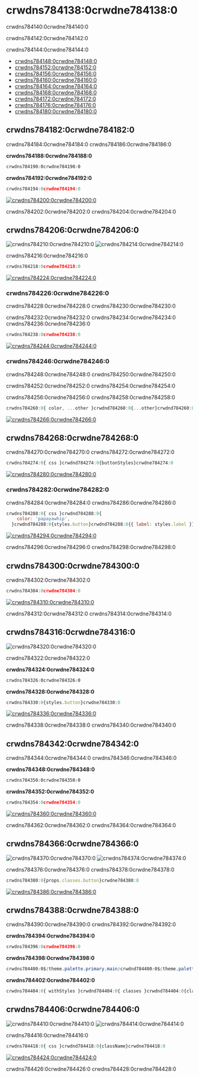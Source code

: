 # crwdns784138:0crwdne784138:0

<p class="description">crwdns784140:0crwdne784140:0</p>

crwdns784142:0crwdne784142:0

crwdns784144:0crwdne784144:0

- [crwdns784148:0crwdne784148:0](crwdns784146:0crwdne784146:0)
- [crwdns784152:0crwdne784152:0](crwdns784150:0crwdne784150:0)
- [crwdns784156:0crwdne784156:0](crwdns784154:0crwdne784154:0)
- [crwdns784160:0crwdne784160:0](crwdns784158:0crwdne784158:0)
- [crwdns784164:0crwdne784164:0](crwdns784162:0crwdne784162:0)
- [crwdns784168:0crwdne784168:0](crwdns784166:0crwdne784166:0)
- [crwdns784172:0crwdne784172:0](crwdns784170:0crwdne784170:0)
- [crwdns784176:0crwdne784176:0](crwdns784174:0crwdne784174:0)
- [crwdns784180:0crwdne784180:0](crwdns784178:0crwdne784178:0)

## crwdns784182:0crwdne784182:0

crwdns784184:0crwdne784184:0 crwdns784186:0crwdne784186:0

**crwdns784188:0crwdne784188:0**

```css
crwdns784190:0crwdne784190:0
```

**crwdns784192:0crwdne784192:0**

```jsx
crwdns784194:0crwdne784194:0
```

[![crwdns784200:0crwdne784200:0](crwdns784198:0crwdne784198:0)](crwdns784196:0crwdne784196:0)

crwdns784202:0crwdne784202:0 crwdns784204:0crwdne784204:0

## crwdns784206:0crwdne784206:0

![crwdns784210:0crwdne784210:0](crwdns784208:0crwdne784208:0) ![crwdns784214:0crwdne784214:0](crwdns784212:0crwdne784212:0)

crwdns784216:0crwdne784216:0

```jsx
crwdns784218:0crwdne784218:0
```

[![crwdns784224:0crwdne784224:0](crwdns784222:0crwdne784222:0)](crwdns784220:0crwdne784220:0)

### crwdns784226:0crwdne784226:0

crwdns784228:0crwdne784228:0 crwdns784230:0crwdne784230:0

crwdns784232:0crwdne784232:0 crwdns784234:0crwdne784234:0 crwdns784236:0crwdne784236:0

```jsx
crwdns784238:0crwdne784238:0
```

[![crwdns784244:0crwdne784244:0](crwdns784242:0crwdne784242:0)](crwdns784240:0crwdne784240:0)

### crwdns784246:0crwdne784246:0

crwdns784248:0crwdne784248:0 crwdns784250:0crwdne784250:0

crwdns784252:0crwdne784252:0 crwdns784254:0crwdne784254:0

crwdns784256:0crwdne784256:0 crwdns784258:0crwdne784258:0

```jsx
crwdns784260:0{ color, ...other }crwdnd784260:0{...other}crwdnd784260:0{{ label: 'label' }}crwdne784260:0
```

[![crwdns784266:0crwdne784266:0](crwdns784264:0crwdne784264:0)](crwdns784262:0crwdne784262:0)

## crwdns784268:0crwdne784268:0

crwdns784270:0crwdne784270:0 crwdns784272:0crwdne784272:0

```jsx
crwdns784274:0{ css }crwdnd784274:0{buttonStyles}crwdne784274:0
```

[![crwdns784280:0crwdne784280:0](crwdns784278:0crwdne784278:0)](crwdns784276:0crwdne784276:0)

### crwdns784282:0crwdne784282:0

crwdns784284:0crwdne784284:0 crwdns784286:0crwdne784286:0

```jsx
crwdns784288:0{ css }crwdnd784288:0{
    color: 'papayawhip',
  }crwdnd784288:0{styles.button}crwdnd784288:0{{ label: styles.label }}crwdne784288:0
```

[![crwdns784294:0crwdne784294:0](crwdns784292:0crwdne784292:0)](crwdns784290:0crwdne784290:0)

crwdns784296:0crwdne784296:0 crwdns784298:0crwdne784298:0

## crwdns784300:0crwdne784300:0

crwdns784302:0crwdne784302:0

```jsx
crwdns784304:0crwdne784304:0
```

[![crwdns784310:0crwdne784310:0](crwdns784308:0crwdne784308:0)](crwdns784306:0crwdne784306:0)

crwdns784312:0crwdne784312:0 crwdns784314:0crwdne784314:0

## crwdns784316:0crwdne784316:0

![crwdns784320:0crwdne784320:0](crwdns784318:0crwdne784318:0)

crwdns784322:0crwdne784322:0

**crwdns784324:0crwdne784324:0**

```css
crwdns784326:0crwdne784326:0
```

**crwdns784328:0crwdne784328:0**

```jsx
crwdns784330:0{styles.button}crwdne784330:0
```

[![crwdns784336:0crwdne784336:0](crwdns784334:0crwdne784334:0)](crwdns784332:0crwdne784332:0)

crwdns784338:0crwdne784338:0 crwdns784340:0crwdne784340:0

## crwdns784342:0crwdne784342:0

crwdns784344:0crwdne784344:0 crwdns784346:0crwdne784346:0

**crwdns784348:0crwdne784348:0**

```css
crwdns784350:0crwdne784350:0
```

**crwdns784352:0crwdne784352:0**

```jsx
crwdns784354:0crwdne784354:0
```

[![crwdns784360:0crwdne784360:0](crwdns784358:0crwdne784358:0)](crwdns784356:0crwdne784356:0)

crwdns784362:0crwdne784362:0 crwdns784364:0crwdne784364:0

## crwdns784366:0crwdne784366:0

![crwdns784370:0crwdne784370:0](crwdns784368:0crwdne784368:0) ![crwdns784374:0crwdne784374:0](crwdns784372:0crwdne784372:0)

crwdns784376:0crwdne784376:0 crwdns784378:0crwdne784378:0

```jsx
crwdns784380:0{props.classes.button}crwdne784380:0
```

[![crwdns784386:0crwdne784386:0](crwdns784384:0crwdne784384:0)](crwdns784382:0crwdne784382:0)

## crwdns784388:0crwdne784388:0

crwdns784390:0crwdne784390:0 crwdns784392:0crwdne784392:0

**crwdns784394:0crwdne784394:0**

```js
crwdns784396:0crwdne784396:0
```

**crwdns784398:0crwdne784398:0**

```css
crwdns784400:0$(theme.palette.primary.main)crwdnd784400:0$(theme.palette.primary.light)crwdnd784400:0$(theme.typography.caption.fontSize)crwdne784400:0
```

**crwdns784402:0crwdne784402:0**

```js
crwdns784404:0{ withStyles }crwdnd784404:0{ classes }crwdnd784404:0{classes.button}crwdne784404:0
```

## crwdns784406:0crwdne784406:0

![crwdns784410:0crwdne784410:0](crwdns784408:0crwdne784408:0) ![crwdns784414:0crwdne784414:0](crwdns784412:0crwdne784412:0)

crwdns784416:0crwdne784416:0

```jsx
crwdns784418:0{ css }crwdnd784418:0{className}crwdne784418:0
```

[![crwdns784424:0crwdne784424:0](crwdns784422:0crwdne784422:0)](crwdns784420:0crwdne784420:0)

crwdns784426:0crwdne784426:0 crwdns784428:0crwdne784428:0